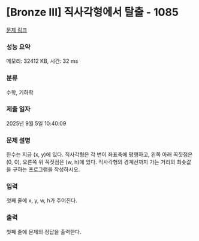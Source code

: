 # [Bronze III] 직사각형에서 탈출 - 1085 

[문제 링크](https://www.acmicpc.net/problem/1085) 

### 성능 요약

메모리: 32412 KB, 시간: 32 ms

### 분류

수학, 기하학

### 제출 일자

2025년 9월 5일 10:40:09

### 문제 설명

<p style="user-select: auto !important;">한수는 지금 (x, y)에 있다. 직사각형은 각 변이 좌표축에 평행하고, 왼쪽 아래 꼭짓점은 (0, 0), 오른쪽 위 꼭짓점은 (w, h)에 있다. 직사각형의 경계선까지 가는 거리의 최솟값을 구하는 프로그램을 작성하시오.</p>

### 입력 

 <p style="user-select: auto !important;">첫째 줄에 x, y, w, h가 주어진다.</p>

### 출력 

 <p style="user-select: auto !important;">첫째 줄에 문제의 정답을 출력한다.</p>

